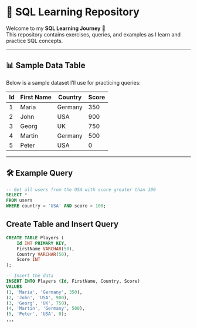 # 📘 SQL Learning Repository

Welcome to my **SQL Learning Journey** 🚀  
This repository contains exercises, queries, and examples as I learn and practice SQL concepts.  

---

## 📊 Sample Data Table  

Below is a sample dataset I’ll use for practicing queries:

| Id | First Name | Country  | Score |
|----|------------|----------|-------|
| 1  | Maria      | Germany  | 350   |
| 2  | John       | USA      | 900   |
| 3  | Georg      | UK       | 750   |
| 4  | Martin     | Germany  | 500   |
| 5  | Peter      | USA      | 0     |

---

## 🛠️ Example Query  

```sql
-- Get all users from the USA with score greater than 100
SELECT *
FROM users
WHERE country = 'USA' AND score > 100;
```

## Create Table and Insert Query

```sql
CREATE TABLE Players (
    Id INT PRIMARY KEY,
    FirstName VARCHAR(50),
    Country VARCHAR(50),
    Score INT
);

-- Insert the data
INSERT INTO Players (Id, FirstName, Country, Score)
VALUES
(1, 'Maria', 'Germany', 350),
(2, 'John', 'USA', 900),
(3, 'Georg', 'UK', 750),
(4, 'Martin', 'Germany', 500),
(5, 'Peter', 'USA', 0);
,,,